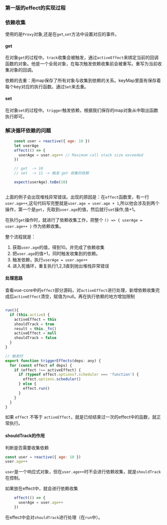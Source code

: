### 第一版的effect的实现过程

### 依赖收集

使用的是`Proxy`对象,还是在`get`,`set`方法中设置对应的事件。

#### get
在对象`get`的过程中。`track`收集会被触发，通过`activeEffect`来绑定当前的回调函数的对象。他是一个全局对象，在每次触发依赖收集前会被重写。重写为当前收集对象的回调。

依赖的去重：用map保存了所有对象与收集到依赖的关系。keyMap里面有保存着每个key对应的执行函数。通过`Set`来去重。

#### set
在对象`set`的过程中。`trigger`触发依赖，根据我们保存的map对象从中取出函数执行即可。



### 解决循环依赖的问题

```js
    const user = reactive({ age: 10 })
    let userAge
    effect(() => {
      userAge = user.age++ // Maximum call stack size exceeded
    })

    // get  -> 10
    // set  -> 11 -> 触发 get 收集的依赖

    expect(userAge).toBe(10)
  
```
上面的例子会出现堆栈异常错误。出现的原因是：在`effect`函数里，有一行`user.age++`,这句代码写完整就是`user.age = user.age + 1`,所以他会涉及到两个操作，第一个是`get`，先取到`user.age`的值，然后就行`set`操作,值+1。

在执行`get`操作时，就进行了依赖收集工作，把整个
`() => {
  userAge = user.age++
}`
作为依赖收集。

整个流程就是：
1. 获取`user.age`的值，得到10。并完成了依赖收集
2. 把`user.age`的值+1，同时触发收集到的依赖。
3. 触发依赖，执行`userAge = user.age++`
4. 进入死循环，重复执行1,2,3直到抛出堆栈异常错误

#### 处理思路

查看vue-core中的`effect`部分源码，对`activeEffect`进行处理，新增依赖收集完成后`activeEffect`清空，赋值为null。再在执行依赖的地方增加限制

```js

run(){
  if (this.active) {
    activeEffect = this
    shouldTrack = true
    result = this._fn()
    activeEffect = null
    shouldTrack = false
  }
}

// 触发时
export function triggerEffects(deps: any) {
  for (const effect of deps) {
    if (effect !== activeEffect) {
      if (typeof effect.options?.scheduler === 'function') {
        effect.options.scheduler()
      } else {
        effect.run()
      }
    }
  }
}
```

如果 `effect` 不等于 `activeEffect`，就是已经结束过一次的effect中的函数，就正常执行。

#### shouldTrack的作用

判断是否需要收集依赖

```js
const user = reactive({ age: 10 })
user.age++
```

`user`是一个响应式对象，但在`user.age++`时不会进行依赖收集，就是`shouldTrack`在控制。

如果放在effect中，就会进行依赖收集
```js
    effect(() => {
      userAge = user.age++
    })
```
在effect中会对`shouldTrack`进行处理（在`run`中）。